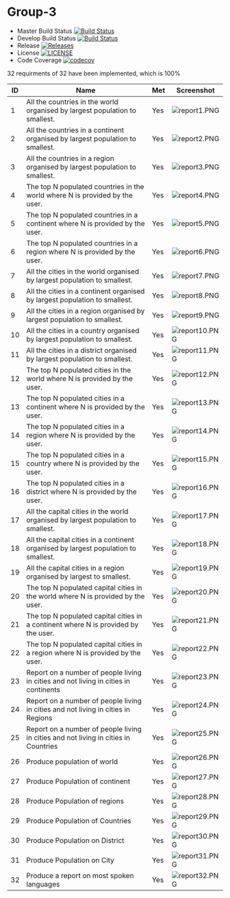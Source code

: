 # Group-3

- Master Build Status [![Build Status](https://travis-ci.com/Group-3-SEM/Group-3.svg?branch=master)](https://travis-ci.com/Group-3-SEM/Group-3)
- Develop Build Status [![Build Status](https://travis-ci.com/Group-3-SEM/Group-3.svg?branch=develop)](https://travis-ci.com/Group-3-SEM/Group-3)
- Release [![Releases](https://img.shields.io/github/release/Group-3-SEM/Group-3/all.svg?style=flat-square)](https://github.com/Group-3-SEM/Group-3/releases)
- License [![LICENSE](https://img.shields.io/github/license/Group-3-SEM/Group-3.svg?style=flat-square)](https://github.com/Group-3-SEM/Group-3/blob/master/LICENSE.md)
- Code Coverage [![codecov](https://codecov.io/gh/Group-3-SEM/Group-3/branch/master/graph/badge.svg?token=W97UQZ2KYE)](https://codecov.io/gh/Group-3-SEM/Group-3)

32 requirments of 32 have been implemented, which is 100%

| ID    | Name | Met  | Screenshot |
|-------|------|------|------------|
| 1     | All the countries in the world organised by largest population to smallest. | Yes | ![report1.PNG](screenshots/report1.PNG) |
| 2     | All the countries in a continent organised by largest population to smallest. | Yes | ![report2.PNG](screenshots/report2.PNG) |
| 3     | All the countries in a region organised by largest population to smallest. | Yes | ![report3.PNG](screenshots/report3.PNG) |
| 4     | The top N populated countries in the world where N is provided by the user. | Yes | ![report4.PNG](screenshots/report4.PNG) |
| 5     | The top N populated countries in a continent where N is provided by the user. | Yes | ![report5.PNG](screenshots/report5.PNG) |
| 6     | The top N populated countries in a region where N is provided by the user. | Yes | ![report6.PNG](screenshots/report6.PNG) |
| 7     | All the cities in the world organised by largest population to smallest. | Yes | ![report7.PNG](screenshots/report7.PNG) |
| 8     | All the cities in a continent organised by largest population to smallest. | Yes | ![report8.PNG](screenshots/report8.PNG) |
| 9     | All the cities in a region organised by largest population to smallest. | Yes | ![report9.PNG](screenshots/report9.PNG) |
| 10     | All the cities in a country organised by largest population to smallest. | Yes | ![report10.PNG](screenshots/report10.PNG) |
| 11     | All the cities in a district organised by largest population to smallest. | Yes | ![report11.PNG](screenshots/report11.PNG) |
| 12     | The top N populated cities in the world where N is provided by the user. | Yes | ![report12.PNG](screenshots/report12.PNG) |
| 13     | The top N populated cities in a continent where N is provided by the user. | Yes | ![report13.PNG](screenshots/report13.PNG) |
| 14     | The top N populated cities in a region where N is provided by the user. | Yes | ![report14.PNG](screenshots/report14.PNG) |
| 15     | The top N populated cities in a country where N is provided by the user. | Yes | ![report15.PNG](screenshots/report15.PNG) |
| 16     | The top N populated cities in a district where N is provided by the user. | Yes | ![report16.PNG](screenshots/report16.PNG) |
| 17     | All the capital cities in the world organised by largest population to smallest. | Yes | ![report17.PNG](screenshots/report17.PNG) |
| 18     | All the capital cities in a continent organised by largest population to smallest. | Yes | ![report18.PNG](screenshots/report18.PNG) |
| 19     | All the capital cities in a region organised by largest to smallest. | Yes | ![report19.PNG](screenshots/report19.PNG) |
| 20     | The top N populated capital cities in the world where N is provided by the user. | Yes | ![report20.PNG](screenshots/report20.PNG) |
| 21     | The top N populated capital cities in a continent where N is provided by the user. | Yes | ![report21.PNG](screenshots/report21.PNG) |
| 22     | The top N populated capital cities in a region where N is provided by the user. | Yes | ![report22.PNG](screenshots/report22.PNG) |
| 23     | Report on a number of people living in cities and not living in cities in continents | Yes | ![report23.PNG](screenshots/report23.PNG) |
| 24     | Report on a number of people living in cities and not living in cities in Regions | Yes | ![report24.PNG](screenshots/report24.PNG) |
| 25     | Report on a number of people living in cities and not living in cities in Countries | Yes | ![report25.PNG](screenshots/report25.PNG) |
| 26     | Produce population of world | Yes | ![report26.PNG](screenshots/report26.PNG) |
| 27     | Produce Population of continent | Yes | ![report27.PNG](screenshots/report27.PNG) |
| 28     | Produce Population of regions | Yes | ![report28.PNG](screenshots/report28.PNG) |
| 29     | Produce Population of Countries | Yes | ![report29.PNG](screenshots/report29.PNG) |
| 30     | Produce Population on District | Yes | ![report30.PNG](screenshots/report30.PNG) |
| 31     | Produce Population on City | Yes | ![report31.PNG](screenshots/report31.PNG) |
| 32     | Produce a report on most spoken languages | Yes | ![report32.PNG](screenshots/report32.PNG) |
